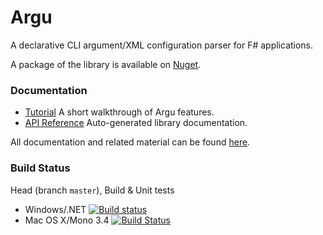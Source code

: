 # Argu

A declarative CLI argument/XML configuration parser for F# applications. 

A package of the library is available on [Nuget](http://www.nuget.org/packages/Argu/).

### Documentation

* [Tutorial](http://nessos.github.io/Argu/tutorial.html) A short walkthrough of Argu features.
* [API Reference](http://nessos.github.io/Argu/reference/index.html) Auto-generated library documentation.

All documentation and related material can be found [here](http://nessos.github.io/Argu/).

### Build Status

Head (branch `master`), Build & Unit tests

* Windows/.NET [![Build status](https://ci.appveyor.com/api/projects/status/njsry6rv5s19ft07/branch/master)](https://ci.appveyor.com/project/nessos/Argu)
* Mac OS X/Mono 3.4 [![Build Status](https://travis-ci.org/nessos/Argu.png?branch=master)](https://travis-ci.org/nessos/Argu/branches)

